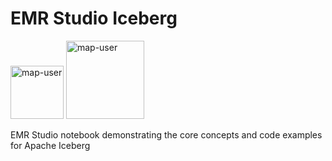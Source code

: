 # EMR Studio Iceberg

<img width="85" alt="map-user" src="https://img.shields.io/badge/views-321-green"> <img width="125" alt="map-user" src="https://img.shields.io/badge/unique visits-125-green">

EMR Studio notebook demonstrating the core concepts and code examples for Apache Iceberg
